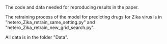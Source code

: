 The code and data needed for reproducing results in the paper.


The retraining process of the model for predicting drugs for Zika virus is in "hetero_Zika_retrain_same_setting.py" and "hetero_Zika_retrain_new_grid_search.py".

All data is in the folder "Data".
